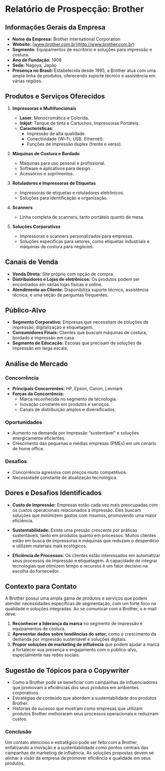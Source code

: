 # Relatório de Prospecção: Brother

## Informações Gerais da Empresa

- **Nome da Empresa:** Brother International Corporation
- **Website:** [www.brother.com.br](http://www.brother.com.br)
- **Segmento:** Equipamentos de escritório e soluções para impressão e costura.
- **Ano de Fundação:** 1908
- **Sede:** Nagoya, Japão
- **Presença no Brasil:** Estabelecida desde 1995, a Brother atua com uma ampla linha de produtos, oferecendo suporte técnico e assistência em várias regiões.

## Produtos e Serviços Oferecidos

1. **Impressoras e Multifuncionais**
   - **Laser**: Monocromática e Colorida.
   - **Inkjet**: Tanque de tinta e Cartuchos, Impressoras Portáteis.
   - **Características**:
     - Impressão de alta qualidade.
     - Conectividade (Wi-Fi, USB, Ethernet).
     - Funções de impressão duplex (frente e verso).
  
2. **Máquinas de Costura e Bordado**
   - Máquinas para uso pessoal e profissional.
   - Software e aplicativos para design.
   - Acessórios e suprimentos.

3. **Rotuladores e Impressoras de Etiquetas**
   - Impressoras de etiquetas e rotuladores eletrônicos.
   - Soluções para identificação e organização.

4. **Scanners**
   - Linha completa de scanners, tanto portáteis quanto de mesa.

5. **Soluções Corporativas**
   - Impressoras e scanners personalizados para empresas.
   - Soluções específicas para setores, como etiquetas industriais e máquinas de costura para negócios.

## Canais de Venda

- **Venda Direta:** Site próprio com opção de compra.
- **Distribuidores e Lojas de eletrônicos:** Os produtos podem ser encontrados em várias lojas físicas e online.
- **Atendimento ao Cliente:** Disponibiliza suporte técnico, assistência técnica, e uma seção de perguntas frequentes.

## Público-Alvo

- **Segmento Corporativo:** Empresas que necessitam de soluções de impressão, digitalização e etiquetagem.
- **Consumidores Finais:** Clientes que buscam máquinas de costura, bordado e impressão em casa.
- **Segmento de Educação:** Escolas que precisam de soluções de impressão em larga escala.

## Análise de Mercado

### Concorrência
- **Principais Concorrentes:** HP, Epson, Canon, Lexmark
- **Forças da Concorrência:**
  - Marca reconhecida no segmento de tecnologia.
  - Inovação constante em produtos e serviços.
  - Canais de distribuição amplos e diversificados.

### Oportunidades
- Aumento na demanda por impressão “sustentável” e soluções energicamente eficientes.
- Crescimento das pequenas e médias empresas (PMEs) em um cenário de home office.

### Desafios
- Concorrência agressiva com preços muito competitivos.
- Necessidade constante de atualização tecnológica.

## Dores e Desafios Identificados

- **Custo de Impressão:** Empresas estão cada vez mais preocupadas com os custos operacionais relacionados à impressão. Eles buscam soluções que minimizem gastos com insumos, promovendo uma maior eficiência.

- **Sustentabilidade:** Existe uma pressão crescente por práticas sustentáveis, tanto em produtos quanto em processos. Muitos clientes estão em busca de impressoras e máquinas que reduzam o desperdício e utilizem materiais mais ecológicos.

- **Eficiência de Processos:** Os clientes estão interessados em automatizar seus processos de impressão e etiquetagem. A capacidade de integrar tecnologias que otimizem tempo e recursos é um fator decisivo na escolha do fornecedor.

## Contexto para Contato

A Brother possui uma ampla gama de produtos e serviços que podem atender necessidades específicas de segmentação, com um forte foco na qualidade e soluções integradas. Ao se comunicar com a Brother, o e-mail deve:

1. **Reconhecer a liderança da marca** no segmento de impressão e equipamentos de costura.
2. **Apresentar dados sobre tendências do setor**, como o crescimento da demanda por impressão sustentável e soluções digitais.
3. **Propor soluções de marketing de influência** que podem ajudar a marca a fortalecer sua presença e engajamento com o público-alvo, especialmente nas redes sociais.

## Sugestão de Tópicos para o Copywriter

- Como a Brother pode se beneficiar com campanhas de influenciadores que promovam a eficiências dos seus produtos em ambientes corporativos.
- Estratégias de conteúdo que abordem a sustentabilidade dos produtos Brother.
- Histórias de sucesso que mostram como empresas que utilizam produtos Brother melhoraram seus processos operacionais e reduziram custos. 

### Conclusão

Um contato atencioso e estratégico pode ser feito com a Brother, enfatizando a inovação e a sustentabilidade como pontos centrais das campanhas de marketing de influência. As soluções propostas devem se alinhar à visão da empresa de promover eficiência e qualidade em seus produtos.